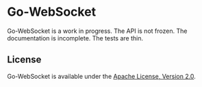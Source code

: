Go-WebSocket
============

Go-WebSocket is a work in progress. The API is not frozen. The documentation is incomplete. The tests are thin.

License
-------

Go-WebSocket is available under the [Apache License, Version 2.0](http://www.apache.org/licenses/LICENSE-2.0.html).
